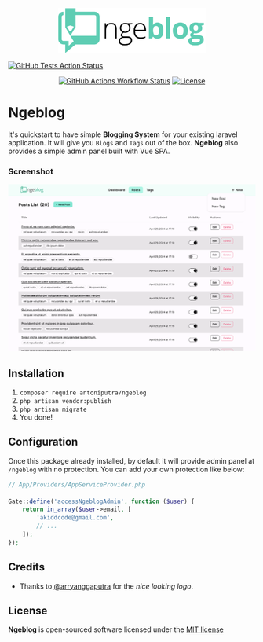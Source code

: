 <p align="center"><a href="https://github.com/antoniputra/ngeblog" target="_blank"><img src="https://raw.githubusercontent.com/antoniputra/ngeblog/main/art/logo.png" width="300px"></a></p>

[![GitHub Tests Action Status](https://img.shields.io/github/actions/workflow/status/:vendor_slug/:package_slug/run-tests.yml?branch=main&label=tests&style=flat-square)](https://github.com/:vendor_slug/:package_slug/actions?query=workflow%3Arun-tests+branch%3Amain)

<p align="center">
	<a href="https://github.com/antoniputra/ngeblog/actions/workflows/tests.yml"><img alt="GitHub Actions Workflow Status" src="https://img.shields.io/github/actions/workflow/status/antoniputra/ngeblog/tests.yml"></a>
	<!-- <a href="https://packagist.org/packages/antoniputra/ngeblog"><img src="https://poser.pugx.org/antoniputra/ngeblog/v/stable" alt="Latest Stable Version"></a> -->
	<!-- <a href="https://packagist.org/packages/antoniputra/ngeblog"><img src="https://poser.pugx.org/antoniputra/ngeblog/downloads.svg?format=flat" alt="Total Downloads"></a> -->
	<a href="https://packagist.org/packages/antoniputra/ngeblog"><img src="https://poser.pugx.org/antoniputra/ngeblog/license.svg" alt="License"></a>
</p>

# Ngeblog

It's quickstart to have simple **Blogging System** for your existing laravel application. It will give you `Blogs` and `Tags` out of the box. **Ngeblog** also provides a simple admin panel built with Vue SPA.

### Screenshot
<p align="center">
	<a href="https://raw.githubusercontent.com/antoniputra/ngeblog/main/art/sample-1.png" target="_blank">
		<img src="https://raw.githubusercontent.com/antoniputra/ngeblog/main/art/sample-1.png" alt="Ngeblog Screenshot">
	</a>
</p>


## Installation

1. `composer require antoniputra/ngeblog`
2. `php artisan vendor:publish`
3. `php artisan migrate`
4. You done!


## Configuration

Once this package already installed, by default it will provide admin panel at `/ngeblog` with no protection. You can add your own protection like below:

```php
// App/Providers/AppServiceProvider.php

Gate::define('accessNgeblogAdmin', function ($user) {
	return in_array($user->email, [
		'akiddcode@gmail.com',
		// ...
	]);
});
```


## Credits

- Thanks to [@arryanggaputra](https://github.com/arryanggaputra) for the _nice looking logo_.


## License

**Ngeblog** is open-sourced software licensed under the [MIT license](http://opensource.org/licenses/MIT)